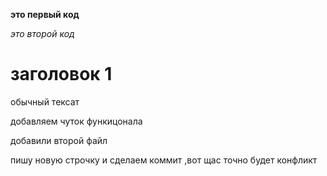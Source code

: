 **это первый код**

*это второй код*

# заголовок 1 

обычный тексат

добавляем чуток функицонала

добавили второй файл

пишу новую строчку и сделаем коммит ,вот щас точно будет конфликт





